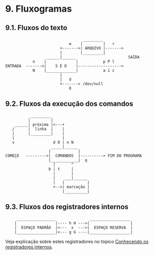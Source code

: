 # 9. Fluxogramas

## 9.1. Fluxos do texto

                                      _________
                                w    |         |   r
                            +------->| ARQUIVO |------->
                            |        |_________|
                      ______|______                       SAÍDA
                n    |             |           p P l
    ENTRADA  ------->|    S E D    |------------------->
                N    |_____________|           a i c
                            |
                            |   d
                            +-------> /dev/null
                                D

## 9.2. Fluxos da execução dos comandos

               _________
              |         |
        ______| próxima |<---+
       /      |  linha  |    |
       |      |_________|    |
       |                     |
       v                 d D | n N
                        _____|______
                       |            |
    COMEÇO   --------->|  COMANDOS  |----------> FIM DO PROGRAMA
                       |____________|  q
                         |       ^
                       b | t     |
                         |       |
                         |    ___|______
                         |   |          |
                         +-->| marcação |
                             |__________|


## 9.3. Fluxos dos registradores internos

```
     _________________               __________________
    |                 |---- h H --->|                  |
    |  ESPAÇO PADRÃO  |<---  x  --->|  ESPAÇO RESERVA  |
    |_________________|<--- g G ----|__________________|
```



Veja explicação sobre estes registradores no tópico [Conhecendo os registradores internos](https://aurelio.net/sed/sed-howto/#registradores-internos).
